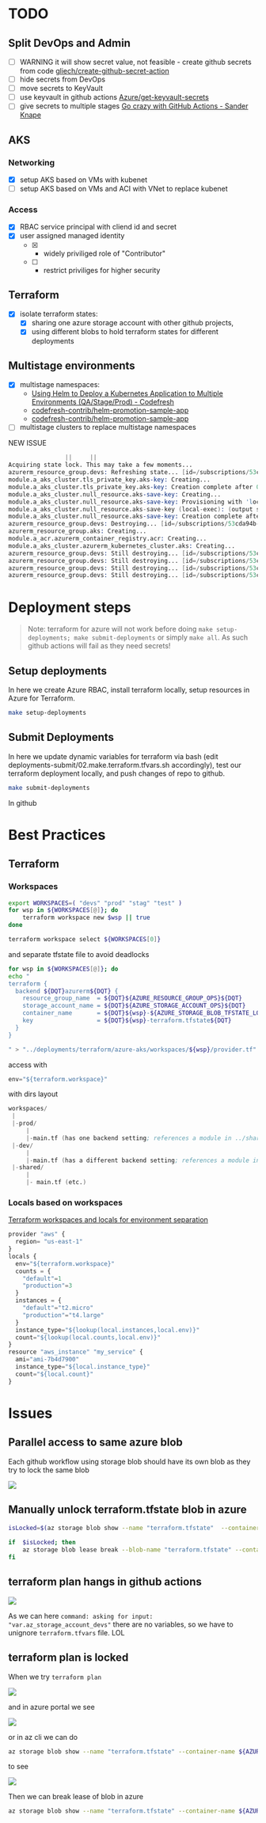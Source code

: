 
# TODO

## Split DevOps and Admin

- [ ] WARNING it will show secret value, not feasible - create github secrets from code [gliech/create-github-secret-action](https://github.com/gliech/create-github-secret-action)
- [ ] hide secrets from DevOps
- [ ] move secrets to KeyVault
- [ ] use keyvault in github actions [Azure/get-keyvault-secrets](https://github.com/Azure/get-keyvault-secrets)
- [ ] give secrets to multiple stages [Go crazy with GitHub Actions - Sander Knape](https://sanderknape.com/2021/01/go-crazy-github-actions/)

## AKS

### Networking

- [x] setup AKS based on VMs with kubenet
- [ ] setup AKS based on VMs and ACI with VNet to replace kubenet

### Access

- [x] RBAC service principal with cliend id and secret
- [x] user assigned managed identity
  - [x] - widely priviliged role of "Contributor"
  - [ ] - restrict priviliges for higher security

## Terraform

- [x] isolate terraform states:
  - [x] sharing one azure storage account with other github projects, 
  - [x] using different blobs to hold terraform states for different deployments

## Multistage environments

- [x] multistage namespaces:
  - [Using Helm to Deploy a Kubernetes Application to Multiple Environments (QA/Stage/Prod) - Codefresh](https://codefresh.io/helm-tutorial/helm-deployment-environments/) 
  - [codefresh-contrib/helm-promotion-sample-app](https://github.com/codefresh-contrib/helm-promotion-sample-app/blob/master/chart/values-qa.yaml) 
  - [codefresh-contrib/helm-promotion-sample-app](https://github.com/codefresh-contrib/helm-promotion-sample-app/blob/master/chart/values-staging.yaml)
- [ ] multistage clusters to replace multistage namespaces

NEW ISSUE

```s
                ||     ||
Acquiring state lock. This may take a few moments...
azurerm_resource_group.devs: Refreshing state... [id=/subscriptions/53cda94b-af20-45ab-82c0-04e260445517/resourceGroups/resource-group-demo-devs]
module.a_aks_cluster.tls_private_key.aks-key: Creating...
module.a_aks_cluster.tls_private_key.aks-key: Creation complete after 0s [id=2fd80cab03979e1e107e2fe82b7c98d14dea3462]
module.a_aks_cluster.null_resource.aks-save-key: Creating...
module.a_aks_cluster.null_resource.aks-save-key: Provisioning with 'local-exec'...
module.a_aks_cluster.null_resource.aks-save-key (local-exec): (output suppressed due to sensitive value in config)
module.a_aks_cluster.null_resource.aks-save-key: Creation complete after 0s [id=2920825437605981912]
azurerm_resource_group.devs: Destroying... [id=/subscriptions/53cda94b-af20-45ab-82c0-04e260445517/resourceGroups/resource-group-demo-devs]
azurerm_resource_group.aks: Creating...
module.a_acr.azurerm_container_registry.acr: Creating...
module.a_aks_cluster.azurerm_kubernetes_cluster.aks: Creating...
azurerm_resource_group.devs: Still destroying... [id=/subscriptions/53cda94b-af20-45ab-82c0-...esourceGroups/resource-group-demo-devs, 10s elapsed]
azurerm_resource_group.devs: Still destroying... [id=/subscriptions/53cda94b-af20-45ab-82c0-...esourceGroups/resource-group-demo-devs, 20s elapsed]
azurerm_resource_group.devs: Still destroying... [id=/subscriptions/53cda94b-af20-45ab-82c0-...esourceGroups/resource-group-demo-devs, 30s elapsed]
azurerm_resource_group.devs: Still destroying... [id=/subscriptions/53cda94b-af20-45ab-82c0-...esourceGroups/resource-group-demo-devs, 40s elapsed]
```

# Deployment steps

> Note: terraform for azure will not work before doing `make setup-deployments; make submit-deployments` or simply `make all`. As such github actions will fail as they need secrets!

## Setup deployments

In here we create Azure RBAC, install terraform locally, setup resources in Azure for Terraform. 

```sh
make setup-deployments
```

## Submit Deployments

In here we update dynamic variables for terraform via bash (edit deployments-submit/02.make.terraform.tfvars.sh accordingly), test our terraform deployment locally, and push changes of repo to github.

```sh
make submit-deployments
```

In github 


# Best Practices

## Terraform


### Workspaces

```sh
export WORKSPACES=( "devs" "prod" "stag" "test" )
for wsp in ${WORKSPACES[@]}; do
    terraform workspace new $wsp || true
done

terraform workspace select ${WORKSPACES[0]}
```

and separate tfstate file to avoid deadlocks

```sh
for wsp in ${WORKSPACES[@]}; do
echo "
terraform {
  backend ${DQT}azurerm${DQT} {
    resource_group_name  = ${DQT}${AZURE_RESOURCE_GROUP_OPS}${DQT}
    storage_account_name = ${DQT}${AZURE_STORAGE_ACCOUNT_OPS}${DQT}
    container_name       = ${DQT}${wsp}-${AZURE_STORAGE_BLOB_TFSTATE_LOCAL_AKS}${DQT}
    key                  = ${DQT}${wsp}-terraform.tfstate${DQT}
  }
}

" > "../deployments/terraform/azure-aks/workspaces/${wsp}/provider.tf"
```

access with

```js
env="${terraform.workspace}"
```

with dirs layout

```s
workspaces/
 |
 |-prod/
     |
     |-main.tf (has one backend setting; references a module in ../shared)
 |-dev/
     |
     |-main.tf (has a different backend setting; references a module in ../shared)
 |-shared/
     | 
     |- main.tf (etc.)

```
### Locals based on workspaces

[Terraform workspaces and locals for environment separation](https://medium.com/@diogok/terraform-workspaces-and-locals-for-environment-separation-a5b88dd516f5)

```js
provider "aws" {
  region= "us-east-1"
}
locals {
  env="${terraform.workspace}"
  counts = {
    "default"=1
    "production"=3
  }
  instances = {
    "default"="t2.micro"
    "production"="t4.large"
  }
  instance_type="${lookup(local.instances,local.env)}"
  count="${lookup(local.counts,local.env)}"
}
resource "aws_instance" "my_service" {
  ami="ami-7b4d7900"
  instance_type="${local.instance_type}"
  count="${local.count}"
}
```

# Issues

## Parallel access to same azure blob 

Each github workflow using storage blob should have its own blob as they try to lock the same blob

![](images/README/2021-04-25-20-27-46.png)

## Manually unlock terraform.tfstate blob in azure

```sh
isLocked=$(az storage blob show --name "terraform.tfstate"  --container-name az-terraform-state --account-name storageops233836 --query "properties.lease.status=='locked'" -o tsv)
 
if  $isLocked; then 
    az storage blob lease break --blob-name "terraform.tfstate" --container-name az-terraform-state --account-name storageops233836                
fi      
```


## terraform plan hangs in github actions

![](images/README/2021-04-21-21-45-13.png)

As we can here `command: asking for input: "var.az_storage_account_devs"` there are no variables, so we have to unignore `terraform.tfvars` file. LOL

## terraform plan is locked

When we try `terraform plan`

![](images/README/2021-04-21-19-16-24.png)

and in azure portal we see

![](images/README/2021-04-21-19-16-41.png)

or in az cli we can do

```sh
az storage blob show --name "terraform.tfstate" --container-name ${AZURE_STORAGE_TFSTATE} --account-name ${AZURE_STORAGE_ACCOUNT_OPS}  
```

to see 

![](images/README/2021-04-21-19-23-45.png)

Then we can break lease of blob in azure

```sh
az storage blob show --name "terraform.tfstate" --container-name ${AZURE_STORAGE_TFSTATE} --account-name ${AZURE_STORAGE_ACCOUNT_OPS}
```